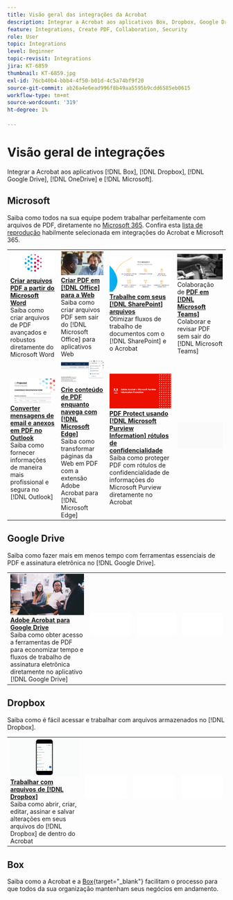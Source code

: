 ```yaml
---
title: Visão geral das integrações da Acrobat
description: Integrar a Acrobat aos aplicativos Box, Dropbox, Google Drive, OneDrive e Microsoft
feature: Integrations, Create PDF, Collaboration, Security
role: User
topic: Integrations
level: Beginner
topic-revisit: Integrations
jira: KT-6859
thumbnail: KT-6859.jpg
exl-id: 76cb40b4-bbb4-4f50-b01d-4c5a74bf9f20
source-git-commit: ab26a4e6ead996f8b49aa5595b9cdd6585eb0615
workflow-type: tm+mt
source-wordcount: '319'
ht-degree: 1%

---
```


# Visão geral de integrações

Integrar a Acrobat aos aplicativos [!DNL Box], [!DNL Dropbox], [!DNL Google Drive], [!DNL OneDrive] e [!DNL Microsoft].

## Microsoft

Saiba como todos na sua equipe podem trabalhar perfeitamente com arquivos de PDF, diretamente no [Microsoft 365](https://www.adobe.com/documentcloud/integrations/microsoft-office-365.html). Confira esta [lista de reprodução](https://experienceleague.adobe.com/en/playlists/acrobat-integrate-microsoft-365) habilmente selecionada em integrações do Acrobat e Microsoft 365.

<table style="table-layout:fixed">
<tr>
  <td>
    <a href="createfromword.md">
      <img alt="Criar arquivos PDF a partir do Microsoft Word" src="../assets/create-word.png" />
    </a>
    <div>
    <a href="createfromword.md"><strong>Criar arquivos PDF a partir do Microsoft Word</strong></a>
    </div>
    Saiba como criar arquivos de PDF avançados e robustos diretamente do Microsoft Word
    <br>
  </td>
  <td>
    <a href="createofficeweb.md">
      <img alt="Criar PDF em [!DNL Office] para a Web" src="../assets/office-web.png" />
    </a>
    <div>
    <a href="createofficeweb.md"><strong>Criar PDF em [!DNL Office] para a Web</strong></a>
    </div>
    Saiba como criar arquivos PDF sem sair do [!DNL Microsoft Office] para aplicativos Web
    <br>
  </td> 
  <td>
    <a href="acrobatandsp.md">
      <img alt="Trabalhe com seus arquivos do [!DNL SharePoint]" src="../assets/work-sharepoint.png" />
    </a>
    <div>
    <a href="acrobatandsp.md"><strong>Trabalhe com seus [!DNL SharePoint] arquivos</strong></a>
    </div>
    Otimizar fluxos de trabalho de documentos com o [!DNL SharePoint] e o Acrobat
    <br>
  </td>
  <td>
    <a href="acrobatandteams.md">
      <img alt="colaboração PDF em [!DNL Microsoft Teams]" src="../assets/collaboration-teams.png" />
    </a>
    <div>
    Colaboração de <a href="acrobatandteams.md"><strong>PDF em [!DNL Microsoft Teams]</strong></a>
    </div>
    Colaborar e revisar PDF sem sair do [!DNL Microsoft Teams]
    <br>
  </td>
</tr>
<tr>
  <td>
    <a href="outlook.md">
      <img alt="Converta mensagens de e-mail e anexos em PDF no Outlook" src="../assets/outlook.png" />
    </a>
    <div>
    <a href="outlook.md"><strong>Converter mensagens de email e anexos em PDF no Outlook</strong></a>
    </div>
    Saiba como fornecer informações de maneira mais profissional e segura no [!DNL Outlook]
    <br>
  </td>
  <td>
    <a href="edge.md">
      <img alt="Crie conteúdo de PDF ao navegar com [!DNL Microsoft Edge]" src="../assets/edge.png" />
    </a>
    <div>
    <a href="edge.md"><strong>Crie conteúdo de PDF enquanto navega com [!DNL Microsoft Edge]</strong></a>
    </div>
    Saiba como transformar páginas da Web em PDF com a extensão Adobe Acrobat para [!DNL Microsoft Edge]
    <br>
  </td>
  <td>
    <a href="microsoftsensitivitylabels.md">
      <img alt="PDF Protect usando [!DNL Microsoft Purview Information] rótulos de confidencialidade" src="../assets/purview.png" />
    </a>
    <div>
    <a href="microsoftsensitivitylabels.md"><strong>PDF Protect usando [!DNL Microsoft Purview Information] rótulos de confidencialidade</strong></a>
    </div>
    Saiba como proteger PDF com rótulos de confidencialidade de informações do Microsoft Purview diretamente no Acrobat
    <br>
  </td>
  <td>
   <img alt="Espaçador" src="../assets/Grayspacer.png" />
    <div>
    <br>
  </td>
</tr>
</table>

## Google Drive

Saiba como fazer mais em menos tempo com ferramentas essenciais de PDF e assinatura eletrônica no [!DNL Google Drive].

<table style="table-layout:fixed">
<tr>
  <td>
    <a href="acrobatandgoogle.md">
      <img alt="Adobe Acrobat para Google Drive" src="../assets/google.png" />
    </a>
    <div>
    <a href="acrobatandgoogle.md"><strong>Adobe Acrobat para Google Drive</strong></a>
    </div>
    Saiba como obter acesso a ferramentas de PDF para economizar tempo e fluxos de trabalho de assinatura eletrônica diretamente no aplicativo [!DNL Google Drive]
    <br>
  </td>
  <td>
   <img alt="Espaçador" src="../assets/Whitespacer.png" />
    <div>
    <br>
  </td>
  <td>
   <img alt="Espaçador" src="../assets/Whitespacer.png" />
    <div>
    <br>
  </td>
  <td>
   <img alt="Espaçador" src="../assets/Whitespacer.png" />
    <div>
    <br>
  </td>
</tr>
</table>

## Dropbox

Saiba como é fácil acessar e trabalhar com arquivos armazenados no [!DNL Dropbox].

<table style="table-layout:fixed">
<tr>
  <td>
    <a href="acrobat-dropbox.md">
      <img alt="Trabalhar com arquivos de [!DNL Dropbox]" src="../assets/work-dropbox.png" />
    </a>
    <div>
    <a href="acrobat-dropbox.md"><strong>Trabalhar com arquivos de [!DNL Dropbox]</strong></a>
    </div>
    Saiba como abrir, criar, editar, assinar e salvar alterações em seus arquivos do [!DNL Dropbox] de dentro do Acrobat
    <br>
  </td>
  <td>
   <img alt="Espaçador" src="../assets/Whitespacer.png" />
    <div>
    <br>
  </td>
  <td>
   <img alt="Espaçador" src="../assets/Whitespacer.png" />
    <div>
    <br>
  </td>
  <td>
   <img alt="Espaçador" src="../assets/Whitespacer.png" />
    <div>
    <br>
  </td>
</tr>
</table>

## Box

Saiba como a Acrobat e a [Box](https://www.adobe.com/documentcloud/integrations/box.html){target="_blank"} facilitam o processo para que todos da sua organização mantenham seus negócios em andamento.
